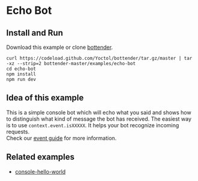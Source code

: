 # Echo Bot

## Install and Run

Download this example or clone [bottender](https://github.com/Yoctol/bottender).

```
curl https://codeload.github.com/Yoctol/bottender/tar.gz/master | tar -xz --strip=2 bottender-master/examples/echo-bot
cd echo-bot
npm install
npm run dev
```

## Idea of this example

This is a simple console bot which will echo what you said and shows how to distinguish what kind of message the bot has received. The easiest way is to use `context.event.isXXXXX`. It helps your bot recognize incoming requests.   
Check our [event guide](https://yoctol.github.io/bottender-docs/docs/APIReference-Event/) for more information.

## Related examples

- [console-hello-world](../console-hello-world)
